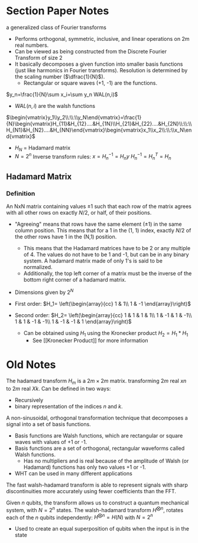 # Section Paper Notes
a generalized class of Fourier transforms
- Performs orthogonal, symmetric, inclusive, and linear operations on 2m real numbers. 
- Can be viewed as being constructed from the Discrete Fourier Transform of size 2
- It basically decomposes a given function into smaller basis functions (just like harmonics in Fourier transforms). Resolution is determined by the scaling number ($\dfrac{1}{N}$).
	- Rectangular or square waves (+1, -1) are the functions. 

$y_n=\frac{1}{N}\sum x_i=\sum y_n WAL(n,i)$
- $WAL(n, i)$ are the walsh functions

$\begin{vmatrix}y_1\\y_2\\:\\:\\y_N\end{vmatrix}=\frac{1}{N}\begin{vmatrix}H_{11}&H_{12}....&H_{1N}\\H_{21}&H_{22}....&H_{2N}\\:\\:\\H_{N1}&H_{N2}....&H_{NN}\end{vmatrix}\begin{vmatrix}x_1\\x_2\\:\\:\\x_N\end{vmatrix}$

- $H_N$ = Hadamard matrix
- $N = 2^n$
Inverse transform rules:
$x = H_n^{-1}=H_ny$
$H_n^{-1}=H_n^T=H_n$

## Hadamard Matrix
### Definition
An NxN matrix containing values $\pm1$ such that each row of the matrix agrees with all other rows on exactly $N/2$, or half, of their positions.
- "Agreeing" means that rows have the same element ($\pm 1$) in the same column position. This means that for a 1 in the (1, 1) index, exactly $N/2$ of the other rows have 1 in the (N,1) position. 
	- This means that the Hadamard matrices have to be 2 or any multiple of 4. The values do not have to be 1 and -1, but can be in any binary system. A hadamard matrix made of only 1's is said to be normalized. 
	- Additionally, the top left corner of a matrix must be the inverse of the bottom right corner of a hadamard matrix. 


- Dimensions given by $2^N$
- First order: $H_1= \left(\begin{array}{cc} 1 & 1\\ 1 & -1 \end{array}\right)$
- Second order: $H_2= \left(\begin{array}{cc} 1 & 1 & 1 & 1\\ 1 & -1 & 1 & -1\\ 1 & 1 & -1 & -1\\ 1 & -1 & -1 & 1 \end{array}\right)$
	- Can be obtained using $H_1$ using the Kronecker product $H_2 = H_1 * H_1$
		- See [[Kronecker Product]] for more information


# Old Notes
The hadamard transform $H_m$ is a $2m \times 2m$ matrix. transforming $2m$ real $xn$ to $2m$ real $Xk$. Can be defined in two ways:
- Recursively
- binary representation of the indices $n$ and $k$. 

A non-sinusoidal, orthogonal transformation technique that decomposes a signal into a set of basis functions. 
- Basis functions are Walsh functions, which are rectangular or square waves with values of +1 or -1. 
- Basis functions are a set of orthogonal, rectangular waveforms called Walsh functions. 
	- Has no multipliers and is real because of the amplitude of Walsh (or Hadamard) functions has only two values +1 or -1. 
- WHT can be used in many different applications


The fast walsh-hadamard transform is able to represent signals with sharp discontinuities more accurately using fewer coefficients than the FFT. 


Given $n$ qubits, the transform allows us to construct a quantum mechanical system, with $N = 2^n$ states. The walsh-hadamard transform $H^{\bigotimes n}$, rotates each of the $n$ qubits independently:
$H^{\bigotimes n} = H(N)$ with $N = 2^n$

- Used to create an equal superposition of qubits when the input is in the state
